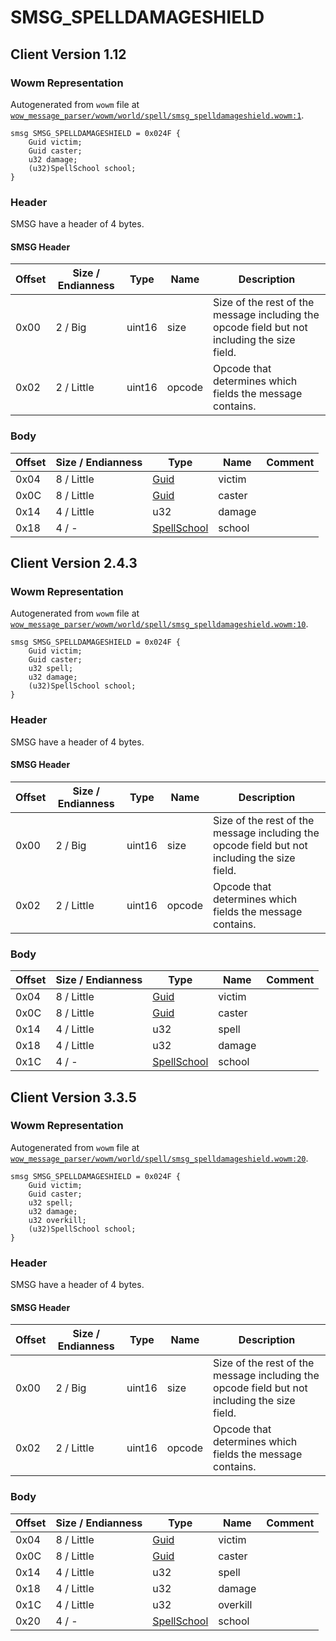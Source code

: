 # SMSG_SPELLDAMAGESHIELD

## Client Version 1.12

### Wowm Representation

Autogenerated from `wowm` file at [`wow_message_parser/wowm/world/spell/smsg_spelldamageshield.wowm:1`](https://github.com/gtker/wow_messages/tree/main/wow_message_parser/wowm/world/spell/smsg_spelldamageshield.wowm#L1).
```rust,ignore
smsg SMSG_SPELLDAMAGESHIELD = 0x024F {
    Guid victim;
    Guid caster;
    u32 damage;
    (u32)SpellSchool school;
}
```
### Header

SMSG have a header of 4 bytes.

#### SMSG Header

| Offset | Size / Endianness | Type   | Name   | Description |
| ------ | ----------------- | ------ | ------ | ----------- |
| 0x00   | 2 / Big           | uint16 | size   | Size of the rest of the message including the opcode field but not including the size field.|
| 0x02   | 2 / Little        | uint16 | opcode | Opcode that determines which fields the message contains.|

### Body

| Offset | Size / Endianness | Type | Name | Comment |
| ------ | ----------------- | ---- | ---- | ------- |
| 0x04 | 8 / Little | [Guid](../types/packed-guid.md) | victim |  |
| 0x0C | 8 / Little | [Guid](../types/packed-guid.md) | caster |  |
| 0x14 | 4 / Little | u32 | damage |  |
| 0x18 | 4 / - | [SpellSchool](spellschool.md) | school |  |

## Client Version 2.4.3

### Wowm Representation

Autogenerated from `wowm` file at [`wow_message_parser/wowm/world/spell/smsg_spelldamageshield.wowm:10`](https://github.com/gtker/wow_messages/tree/main/wow_message_parser/wowm/world/spell/smsg_spelldamageshield.wowm#L10).
```rust,ignore
smsg SMSG_SPELLDAMAGESHIELD = 0x024F {
    Guid victim;
    Guid caster;
    u32 spell;
    u32 damage;
    (u32)SpellSchool school;
}
```
### Header

SMSG have a header of 4 bytes.

#### SMSG Header

| Offset | Size / Endianness | Type   | Name   | Description |
| ------ | ----------------- | ------ | ------ | ----------- |
| 0x00   | 2 / Big           | uint16 | size   | Size of the rest of the message including the opcode field but not including the size field.|
| 0x02   | 2 / Little        | uint16 | opcode | Opcode that determines which fields the message contains.|

### Body

| Offset | Size / Endianness | Type | Name | Comment |
| ------ | ----------------- | ---- | ---- | ------- |
| 0x04 | 8 / Little | [Guid](../types/packed-guid.md) | victim |  |
| 0x0C | 8 / Little | [Guid](../types/packed-guid.md) | caster |  |
| 0x14 | 4 / Little | u32 | spell |  |
| 0x18 | 4 / Little | u32 | damage |  |
| 0x1C | 4 / - | [SpellSchool](spellschool.md) | school |  |

## Client Version 3.3.5

### Wowm Representation

Autogenerated from `wowm` file at [`wow_message_parser/wowm/world/spell/smsg_spelldamageshield.wowm:20`](https://github.com/gtker/wow_messages/tree/main/wow_message_parser/wowm/world/spell/smsg_spelldamageshield.wowm#L20).
```rust,ignore
smsg SMSG_SPELLDAMAGESHIELD = 0x024F {
    Guid victim;
    Guid caster;
    u32 spell;
    u32 damage;
    u32 overkill;
    (u32)SpellSchool school;
}
```
### Header

SMSG have a header of 4 bytes.

#### SMSG Header

| Offset | Size / Endianness | Type   | Name   | Description |
| ------ | ----------------- | ------ | ------ | ----------- |
| 0x00   | 2 / Big           | uint16 | size   | Size of the rest of the message including the opcode field but not including the size field.|
| 0x02   | 2 / Little        | uint16 | opcode | Opcode that determines which fields the message contains.|

### Body

| Offset | Size / Endianness | Type | Name | Comment |
| ------ | ----------------- | ---- | ---- | ------- |
| 0x04 | 8 / Little | [Guid](../types/packed-guid.md) | victim |  |
| 0x0C | 8 / Little | [Guid](../types/packed-guid.md) | caster |  |
| 0x14 | 4 / Little | u32 | spell |  |
| 0x18 | 4 / Little | u32 | damage |  |
| 0x1C | 4 / Little | u32 | overkill |  |
| 0x20 | 4 / - | [SpellSchool](spellschool.md) | school |  |

